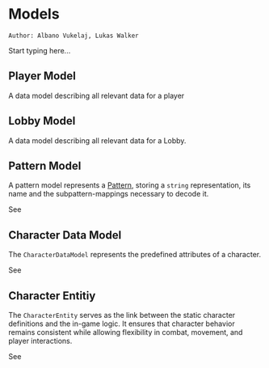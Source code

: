 # Models

`Author: Albano Vukelaj, Lukas Walker`

Start typing here...

## Player Model

A data model describing all relevant data for a player

## Lobby Model

A data model describing all relevant data for a Lobby.

## Pattern Model
A pattern model represents a [Pattern](Patterns.md), storing a `string` representation, its name and the subpattern-mappings necessary to decode it.

See [](PatternModel.md)

## Character Data Model

The `CharacterDataModel` represents the predefined attributes of a character.

See [](CharacterDataModel.md)

## Character Entitiy
The `CharacterEntity` serves as the link between the static character definitions and the in-game logic.
It ensures that character behavior remains consistent while allowing flexibility in combat, movement, and player interactions.

See [](CharacterDataModel.md)
